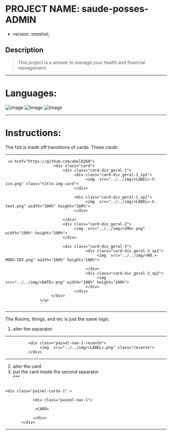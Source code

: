 # PROJECT NAME: saude-posses-ADMIN
- version: oneshot;

## Description

> This project is a answer to manage your health and financial  management.           


***
# Languages: 
 ![image](https://img.shields.io/badge/JavaScript-F7DF1E?style=for-the-badge&logo=javascript&logoColor=black) ![Image](https://img.shields.io/badge/HTML-239120?style=for-the-badge&logo=html5&logoColor=white) ![Image](https://img.shields.io/badge/CSS-239120?&style=for-the-badge&logo=css3&logoColor=white)

***
   # Instructions:

   The fzd is made off transitions of cards. These cards:    
***
```
 <a href="https://github.com/abel8260">
                     <div class="card">
                         <div class="card-div_geral-1">
                              <div class="card-div_geral-1_sp1">
                                   <img  src="../../img/<LABEL>-5-ico.png" class="title-img-card">
                              </div>

                              <div class="card-div_geral-1_sp2">
                                   <img  src="../../img/<LABEL>-5-text.png" width="100%" height="100%">
                              </div>

                         </div>
                         <div class="card-div_geral-2">
                              <img  src="../../img/<IMG>.png" width="100%" height="100%">
                         </div>

                         <div class="card-div_geral-3">
                                   <div class="card-div_geral-3_sp1">
                                        <img  src="../../img/<NO.>-MODO-IDV.png" width="100%" height="100%">
                                        
                                   </div>
                                   <div class="card-div_geral-3_sp2">
                                        <img  src="../../img/<DATE>.png" width="100%" height="100%">
                                   </div>
                              </div>
                    </div>  
               </a>
               ```
````
***

   The Rooms, things, and  etc is just the same logic.  

   1) alter  the separator:
   ***
   ```
             <div class="painel-nav-1-recente">
                  <img  src="../../img/<LABEL>.png" class="recente">
             </div>
   ````
   ***

   2) alter the card 
   3) put the card inside the second separator  
    ***
   ```
   
   <div class="painel-cards-1" >
            
               <div class="painel-nav-1">

                <CARD>
                
               </div>
          </div>
   ````
   ***
   
